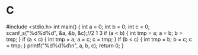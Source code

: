 # C
#include <stdio.h>
int main()
{
	int a = 0;
	int b = 0;
	int c = 0;
	scanf_s("%d%d%d", &a, &b, &c);//2  1  3
	if (a < b)
	{
		int tmp = a;
		a = b;
		b = tmp;
	}
	if (a < c)
	{
		int tmp = a;
		a = c;
		c = tmp;
	}
	if (b < c)
	{
		int tmp = b;
		b = c;
		c = tmp;
	}
	printf("%d%d%d\n", a, b, c);
	return 0;
}
